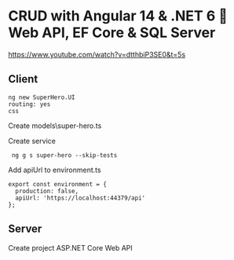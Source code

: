# CRUD with Angular 14 & .NET 6 🚀 Web API, EF Core & SQL Server
https://www.youtube.com/watch?v=dtthbiP3SE0&t=5s


## Client 
```
ng new SuperHero.UI
routing: yes
css
```

Create models\super-hero.ts


Create service
```
 ng g s super-hero --skip-tests
```


Add apiUrl to environment.ts
```
export const environment = {
  production: false,
  apiUrl: 'https://localhost:44379/api'
};
```


## Server
Create project ASP.NET Core Web API
